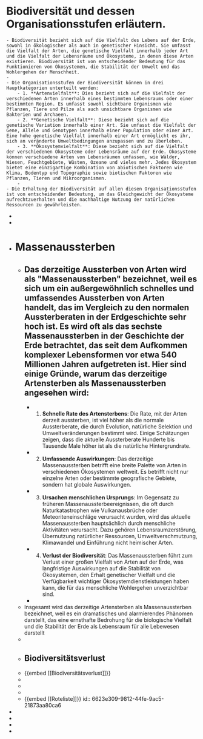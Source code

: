 # Biodiversität und dessen Organisationsstufen erläutern.
	- Biodiversität bezieht sich auf die Vielfalt des Lebens auf der Erde, sowohl in ökologischer als auch in genetischer Hinsicht. Sie umfasst die Vielfalt der Arten, die genetische Vielfalt innerhalb jeder Art und die Vielfalt der Lebensräume und Ökosysteme, in denen diese Arten existieren. Biodiversität ist von entscheidender Bedeutung für das Funktionieren von Ökosystemen, die Stabilität der Umwelt und das Wohlergehen der Menschheit.
	-
	- Die Organisationsstufen der Biodiversität können in drei Hauptkategorien unterteilt werden:
		- 1. **Artenvielfalt**: Dies bezieht sich auf die Vielfalt der verschiedenen Arten innerhalb eines bestimmten Lebensraums oder einer bestimmten Region. Es umfasst sowohl sichtbare Organismen wie Pflanzen, Tiere und Pilze als auch unsichtbare Organismen wie Bakterien und Archaeen.
		- 2. **Genetische Vielfalt**: Diese bezieht sich auf die genetische Variation innerhalb einer Art. Sie umfasst die Vielfalt der Gene, Allele und Genotypen innerhalb einer Population oder einer Art. Eine hohe genetische Vielfalt innerhalb einer Art ermöglicht es ihr, sich an veränderte Umweltbedingungen anzupassen und zu überleben.
		- 3. **Ökosystemvielfalt**: Diese bezieht sich auf die Vielfalt der verschiedenen Ökosysteme oder Lebensräume auf der Erde. Ökosysteme können verschiedene Arten von Lebensräumen umfassen, wie Wälder, Wiesen, Feuchtgebiete, Wüsten, Ozeane und vieles mehr. Jedes Ökosystem bietet eine einzigartige Kombination von abiotischen Faktoren wie Klima, Bodentyp und Topographie sowie biotischen Faktoren wie Pflanzen, Tieren und Mikroorganismen.
		-
	- Die Erhaltung der Biodiversität auf allen diesen Organisationsstufen ist von entscheidender Bedeutung, um das Gleichgewicht der Ökosysteme aufrechtzuerhalten und die nachhaltige Nutzung der natürlichen Ressourcen zu gewährleisten.
-
-
- # Massenaussterben
	- Das derzeitige Aussterben von Arten wird als "Massenaussterben" bezeichnet, weil es sich um ein außergewöhnlich schnelles und umfassendes Aussterben von Arten handelt, das im Vergleich zu den normalen Aussterberaten in der Erdgeschichte sehr hoch ist. Es wird oft als das **sechste** **Massenaussterben** in der Geschichte der Erde betrachtet, das seit dem Aufkommen komplexer Lebensformen vor etwa 540 Millionen Jahren aufgetreten ist. Hier sind einige Gründe, warum das derzeitige Artensterben als Massenaussterben angesehen wird:
		-
		- 1. **Schnelle Rate des Artensterbens**: Die Rate, mit der Arten derzeit aussterben, ist viel höher als die normale Aussterberate, die durch Evolution, natürliche Selektion und Umweltveränderungen bestimmt wird. Einige Schätzungen zeigen, dass die aktuelle Aussterberate Hunderte bis Tausende Male höher ist als die natürliche Hintergrundrate.
		- 2. **Umfassende Auswirkungen**: Das derzeitige Massenaussterben betrifft eine breite Palette von Arten in verschiedenen Ökosystemen weltweit. Es betrifft nicht nur einzelne Arten oder bestimmte geografische Gebiete, sondern hat globale Auswirkungen.
		- 3. **Ursachen menschlichen Ursprungs**: Im Gegensatz zu früheren Massenaussterbeereignissen, die oft durch Naturkatastrophen wie Vulkanausbrüche oder Meteoriteneinschläge verursacht wurden, wird das aktuelle Massenaussterben hauptsächlich durch menschliche Aktivitäten verursacht. Dazu gehören Lebensraumzerstörung, Übernutzung natürlicher Ressourcen, Umweltverschmutzung, Klimawandel und Einführung nicht heimischer Arten.
		- 4. **Verlust der Biodiversität**: Das Massenaussterben führt zum Verlust einer großen Vielfalt von Arten auf der Erde, was langfristige Auswirkungen auf die Stabilität von Ökosystemen, den Erhalt genetischer Vielfalt und die Verfügbarkeit wichtiger Ökosystemdienstleistungen haben kann, die für das menschliche Wohlergehen unverzichtbar sind.
		-
	- Insgesamt wird das derzeitige Artensterben als Massenaussterben bezeichnet, weil es ein dramatisches und alarmierendes Phänomen darstellt, das eine ernsthafte Bedrohung für die biologische Vielfalt und die Stabilität der Erde als Lebensraum für alle Lebewesen darstellt
	-
	- ## Biodiversitätsverlust
	- {{embed [[Biodiversitätsverlust]]}}
	-
	-
	-
	- {{embed [[Roteliste]]}}
	  id:: 6623e309-9812-44fe-9ac5-21873aa80ca6
-
-
-
-